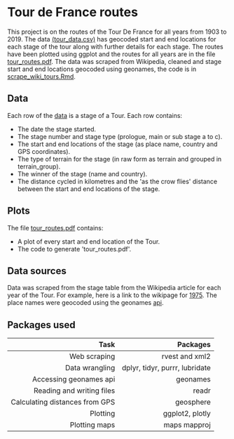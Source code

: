 # Tour de France routes
This project is on the routes of the Tour De France for all years from 1903 to 2019. The data [(tour_data.csv)](https://github.com/CharlieStone/tour_de_france_routes/blob/master/data/tour_data.csv) has geocoded start and end locations for each stage of the tour along with further details for each stage. The routes have been plotted using ggplot and the routes for all years are in the file [tour_routes.pdf](tour_de_france_routes/tour_routes.pdf). The data was scraped from Wikipedia, cleaned and stage start and end locations geocoded using geonames, the code is in [scrape_wiki_tours.Rmd](tour_de_france_routes/scrape_wiki_tours.Rmd).

## Data
Each row of the [data](https://github.com/CharlieStone/tour_de_france_routes/blob/master/data/tour_data.csv) is a stage of a Tour. Each row contains:
+ The date the stage started.
+ The stage number and stage type (prologue, main or sub stage a to c).
+ The start and end locations of the stage (as place name, country and GPS coordinates).
+ The type of terrain for the stage (in raw form as terrain and grouped in terrain_group).
+ The winner of the stage (name and country).
+ The distance cycled in kilometres and the 'as the crow flies' distance between the start and end locations of the stage.

## Plots
The file [tour_routes.pdf](tour_de_france_routes/tour_routes.pdf) contains:
+ A plot of every start and end location of the Tour.
+ The code to generate 'tour_routes.pdf'.

## Data sources
Data was scraped from the stage table from the Wikipedia article for each year of the Tour. For example, here is a link to the wikipage for [1975](https://en.wikipedia.org/wiki/1975_Tour_de_France). The place names were geocoded using the geonames [api](http://www.geonames.org/export/ws-overview.html).


## Packages used
|  Task|  Packages|
|--:|--:|
|  Web scraping|  rvest and xml2|
|  Data wrangling|  dplyr, tidyr, purrr, lubridate|
|  Accessing geonames api| geonames|
|  Reading and writing files| readr|
|  Calculating distances from GPS| geosphere|
|  Plotting| ggplot2, plotly|
|  Plotting maps| maps mapproj|